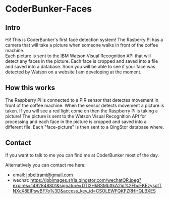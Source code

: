 # CoderBunker-Faces

## Intro
Hi! This is CoderBunker's first face detection system! 
The Rasberry Pi has a camera that will take a picture when someone walks in front of the coffee machine.  
Each picture is sent to the IBM Watson Visual Recognition API that will detect any faces in the picture.
Each face is cropped and saved into a file and saved into a database. 
Soon you will be able to see if your face was detected by Watson on a website I am developing at the moment. 

## How this works
The Raspberry Pi is connected to a PIR sensor that detectes movement in front of the coffee machine. When the sensor detects movement
a picture is taken. If you will see a red light come on then the Raspberry Pi is taking a picture!
The picture is sent to the Watson Visual Recognition API for processing and each face in the picture is cropped and saved into a 
different file. 
Each "face-picture" is then sent to a QingStor database where.

## Contact
If you want to talk to me you can find me at CoderBunker most of the day. 

Alternatively you can contact me here:
- email: jpbeltrami@gmail.com
- wechat: https://jpbimages.sh1a.qingstor.com/wechatQR.jpeg?expires=1492848801&signature=DTI2HkBSMbttkA2ip%2FbcEKEzysptTNXcX8EIPswBF7o%3D&access_key_id=CSOLEWFQKFZRHHQLBXES
